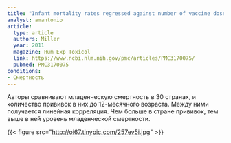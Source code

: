 ```yaml
---
title: "Infant mortality rates regressed against number of vaccine doses routinely given: Is there a biochemical or synergistic toxicity?"
analyst: amantonio
article:
  type: article
  authors: Miller
  year: 2011
  magazine: Hum Exp Toxicol
  link: https://www.ncbi.nlm.nih.gov/pmc/articles/PMC3170075/
  pubmed: PMC3170075
conditions:
- Смертность
---
```


Авторы сравнивают младенческую смертность в 30 странах, и количество прививок в них до 12-месячного возраста. Между ними получается линейная корреляция. Чем больше в стране прививок, тем выше в ней уровень младенческой смертности.

{{< figure src="http://oi67.tinypic.com/257ev5i.jpg" >}}
